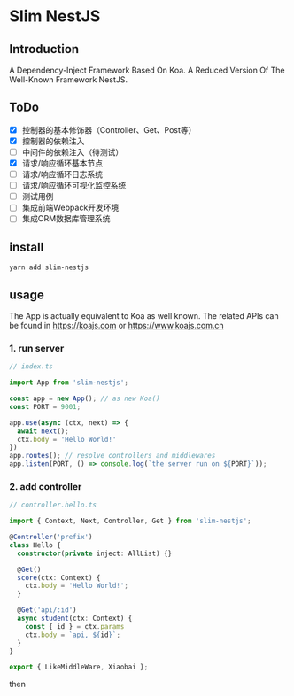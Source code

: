 # Slim NestJS

## Introduction

A Dependency-Inject Framework Based On Koa. A Reduced Version Of The Well-Known Framework NestJS.

## ToDo
- [x] 控制器的基本修饰器（Controller、Get、Post等）
- [x] 控制器的依赖注入
- [ ] 中间件的依赖注入（待测试）
- [x] 请求/响应循环基本节点
- [ ] 请求/响应循环日志系统
- [ ] 请求/响应循环可视化监控系统
- [ ] 测试用例
- [ ] 集成前端Webpack开发环境
- [ ] 集成ORM数据库管理系统

## install

```
yarn add slim-nestjs
```

## usage

The App is actually equivalent to Koa as well known. The related  APIs can be found in https://koajs.com or https://www.koajs.com.cn

### 1. run server

```ts
// index.ts

import App from 'slim-nestjs';

const app = new App(); // as new Koa()
const PORT = 9001;

app.use(async (ctx, next) => {
  await next();
  ctx.body = 'Hello World!'
})
app.routes(); // resolve controllers and middlewares 
app.listen(PORT, () => console.log(`the server run on ${PORT}`));

```

### 2. add controller

```ts
// controller.hello.ts

import { Context, Next, Controller, Get } from 'slim-nestjs';

@Controller('prefix')
class Hello {
  constructor(private inject: AllList) {}

  @Get()
  score(ctx: Context) {
    ctx.body = 'Hello World!';
  }

  @Get('api/:id')
  async student(ctx: Context) {
    const { id } = ctx.params
    ctx.body = `api, ${id}`;
  }
}

export { LikeMiddleWare, Xiaobai };

```

then 